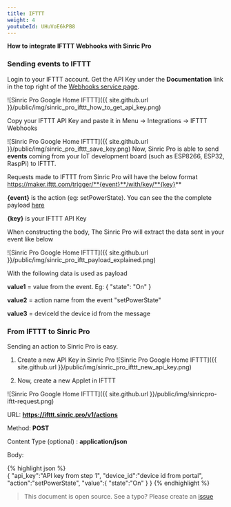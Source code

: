 ```yaml
---
title: IFTTT
weight: 4
youtubeId: UHuVoE6kPB8
---
```


**How to integrate IFTTT Webhooks with Sinric Pro**

### Sending events to IFTTT

Login to your IFTTT account. Get the API Key under the **Documentation** link in the top right of the [Webhooks service page](https://ifttt.com/maker_webhooks/).

![Sinric Pro Google Home IFTTT]({{ site.github.url }}/public/img/sinric_pro_ifttt_how_to_get_api_key.png)

Copy your IFTTT API Key and paste it in Menu -> Integrations -> IFTTT Webhooks
  
![Sinric Pro Google Home IFTTT]({{ site.github.url }}/public/img/sinric_pro_ifttt_save_key.png)
Now, Sinric Pro is able to send **events** coming from your IoT development board (such as ESP8266, ESP32, RaspPi) to IFTTT.

Requests made to IFTTT from Sinric Pro will have the below format
https://maker.ifttt.com/trigger/**{event}**/with/key/**{key}**

**{event}** is the action (eg: setPowerState). You can see the the complete payload [here](https://github.com/sinricpro/sample_messages/blob/master/01_PowerState/01_setPowerState/03_Event.json) 

**{key}** is your IFTTT API Key

When constructing the body, The Sinric Pro will extract the data sent in your event like below 

![Sinric Pro Google Home IFTTT]({{ site.github.url }}/public/img/sinric_pro_iftt_payload_explained.png)

With the following data is used as payload

**value1** = value from the event. Eg: { "state": "On" }

**value2** = action name from the event "setPowerState"

**value3** = deviceId the device id from the message
 
### From IFTTT to Sinric Pro

Sending an action to Sinric Pro is easy. 

1. Create a new API Key in Sinric Pro
![Sinric Pro Google Home IFTTT]({{ site.github.url }}/public/img/sinric_pro_ifttt_new_api_key.png)


2. Now, create a new Applet in IFTTT

![Sinric Pro Google Home IFTTT]({{ site.github.url }}/public/img/sinricpro-iftt-request.png)

URL:
**https://ifttt.sinric.pro/v1/actions**

Method:
**POST**

Content Type (optional) :
**application/json**

Body:

{% highlight json %}   
{
   "api_key":"API key from step 1",
   "device_id":"device id from portal",
   "action":"setPowerState",
   "value":{
      "state":"On"
   }
}
{% endhighlight %}


> This document is open source. See a typo? Please create an [issue](https://github.com/sinricpro/help-docs)